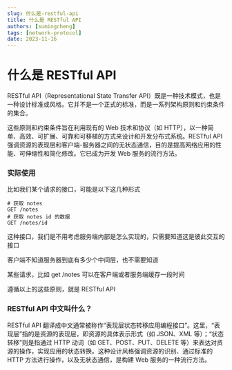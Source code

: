 ```yaml
---
slug: 什么是-restful-api
title: 什么是 RESTful API
authors: [sumingcheng]
tags: [network-protocol]
date: 2023-11-16
---
```


# 什么是 RESTful API

RESTful API（Representational State Transfer API）既是一种技术模式，也是一种设计标准或风格。它并不是一个正式的标准，而是一系列架构原则和约束条件的集合。

这些原则和约束条件旨在利用现有的 Web 技术和协议（如 HTTP），以一种简单、高效、可扩展、可靠和可移植的方式来设计和开发分布式系统。RESTful API 强调资源的表现层和客户端-服务器之间的无状态通信，目的是提高网络应用的性能、可伸缩性和简化修改。它已成为开发 Web 服务的流行方法。

### 实际使用

比如我们某个请求的接口，可能是以下这几种形式

```
# 获取 notes
GET /notes
# 获取 notes id 的数据
GET /notes/id
```

这种接口，我们是不用考虑服务端内部是怎么实现的，只需要知道这是彼此交互的接口

客户端不知道服务器到底有多少个中间层，也不需要知道

某些请求，比如 get /notes 可以在客户端或者服务端缓存一段时间

遵循以上的这些原则，就是 RESTful API

### RESTful API 中文叫什么？

RESTful API 翻译成中文通常被称作“表现层状态转移应用编程接口”。这里，“表现层”指的是资源的表现层，即资源的具体表示形式（如 JSON、XML 等）；“状态转移”则是指通过 HTTP 动词（如 GET、POST、PUT、DELETE 等）来表达对资源的操作，实现应用的状态转换。这种设计风格强调资源的识别、通过标准的 HTTP 方法进行操作，以及无状态通信，是构建 Web 服务的一种流行方法。
